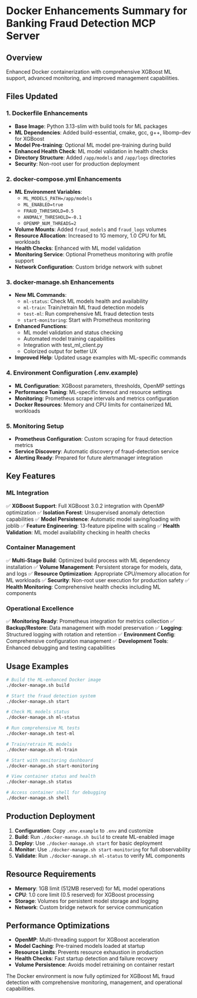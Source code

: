 # Docker Enhancements Summary for Banking Fraud Detection MCP Server

## Overview
Enhanced Docker containerization with comprehensive XGBoost ML support, advanced monitoring, and improved management capabilities.

## Files Updated

### 1. Dockerfile Enhancements
- **Base Image**: Python 3.13-slim with build tools for ML packages
- **ML Dependencies**: Added build-essential, cmake, gcc, g++, libomp-dev for XGBoost
- **Model Pre-training**: Optional ML model pre-training during build
- **Enhanced Health Check**: ML model validation in health checks
- **Directory Structure**: Added `/app/models` and `/app/logs` directories
- **Security**: Non-root user for production deployment

### 2. docker-compose.yml Enhancements
- **ML Environment Variables**: 
  - `ML_MODELS_PATH=/app/models`
  - `ML_ENABLED=true`
  - `FRAUD_THRESHOLD=0.5`
  - `ANOMALY_THRESHOLD=-0.1`
  - `OPENMP_NUM_THREADS=2`
- **Volume Mounts**: Added `fraud_models` and `fraud_logs` volumes
- **Resource Allocation**: Increased to 1G memory, 1.0 CPU for ML workloads
- **Health Checks**: Enhanced with ML model validation
- **Monitoring Service**: Optional Prometheus monitoring with profile support
- **Network Configuration**: Custom bridge network with subnet

### 3. docker-manage.sh Enhancements
- **New ML Commands**:
  - `ml-status`: Check ML models health and availability
  - `ml-train`: Train/retrain ML fraud detection models
  - `test-ml`: Run comprehensive ML fraud detection tests
  - `start-monitoring`: Start with Prometheus monitoring
- **Enhanced Functions**:
  - ML model validation and status checking
  - Automated model training capabilities
  - Integration with test_ml_client.py
  - Colorized output for better UX
- **Improved Help**: Updated usage examples with ML-specific commands

### 4. Environment Configuration (.env.example)
- **ML Configuration**: XGBoost parameters, thresholds, OpenMP settings
- **Performance Tuning**: ML-specific timeout and resource settings
- **Monitoring**: Prometheus scrape intervals and metrics configuration
- **Docker Resources**: Memory and CPU limits for containerized ML workloads

### 5. Monitoring Setup
- **Prometheus Configuration**: Custom scraping for fraud detection metrics
- **Service Discovery**: Automatic discovery of fraud-detection service
- **Alerting Ready**: Prepared for future alertmanager integration

## Key Features

### ML Integration
✅ **XGBoost Support**: Full XGBoost 3.0.2 integration with OpenMP optimization
✅ **Isolation Forest**: Unsupervised anomaly detection capabilities
✅ **Model Persistence**: Automatic model saving/loading with joblib
✅ **Feature Engineering**: 13-feature pipeline with scaling
✅ **Health Validation**: ML model availability checking in health checks

### Container Management
✅ **Multi-Stage Build**: Optimized build process with ML dependency installation
✅ **Volume Management**: Persistent storage for models, data, and logs
✅ **Resource Optimization**: Appropriate CPU/memory allocation for ML workloads
✅ **Security**: Non-root user execution for production safety
✅ **Health Monitoring**: Comprehensive health checks including ML components

### Operational Excellence
✅ **Monitoring Ready**: Prometheus integration for metrics collection
✅ **Backup/Restore**: Data management with model preservation
✅ **Logging**: Structured logging with rotation and retention
✅ **Environment Config**: Comprehensive configuration management
✅ **Development Tools**: Enhanced debugging and testing capabilities

## Usage Examples

```bash
# Build the ML-enhanced Docker image
./docker-manage.sh build

# Start the fraud detection system
./docker-manage.sh start

# Check ML models status
./docker-manage.sh ml-status

# Run comprehensive ML tests
./docker-manage.sh test-ml

# Train/retrain ML models
./docker-manage.sh ml-train

# Start with monitoring dashboard
./docker-manage.sh start-monitoring

# View container status and health
./docker-manage.sh status

# Access container shell for debugging
./docker-manage.sh shell
```

## Production Deployment

1. **Configuration**: Copy `.env.example` to `.env` and customize
2. **Build**: Run `./docker-manage.sh build` to create ML-enabled image
3. **Deploy**: Use `./docker-manage.sh start` for basic deployment
4. **Monitor**: Use `./docker-manage.sh start-monitoring` for full observability
5. **Validate**: Run `./docker-manage.sh ml-status` to verify ML components

## Resource Requirements

- **Memory**: 1GB limit (512MB reserved) for ML model operations
- **CPU**: 1.0 core limit (0.5 reserved) for XGBoost processing
- **Storage**: Volumes for persistent model storage and logging
- **Network**: Custom bridge network for service communication

## Performance Optimizations

- **OpenMP**: Multi-threading support for XGBoost acceleration
- **Model Caching**: Pre-trained models loaded at startup
- **Resource Limits**: Prevents resource exhaustion in production
- **Health Checks**: Fast startup detection and failure recovery
- **Volume Persistence**: Avoids model retraining on container restart

The Docker environment is now fully optimized for XGBoost ML fraud detection with comprehensive monitoring, management, and operational capabilities.
